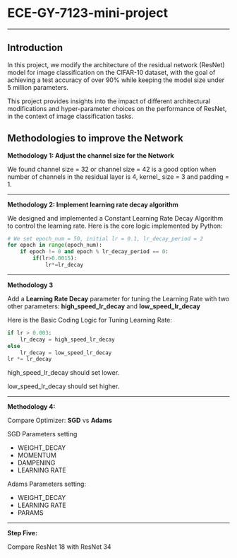 # ECE-GY-7123-mini-project    

-------------------------------------------------------------------------------------------------------------

## **Introduction**

In this project, we modify the architecture of the residual network (ResNet) model for image classification on the CIFAR-10 dataset, with the goal of achieving a test accuracy of over 90% while keeping the model size under 5 million parameters. 

This project provides insights into the impact of different architectural modifications and hyper-parameter choices on the performance of ResNet, in the context of image classification tasks.

## **Methodologies to improve the Network**

**Methodology 1: Adjust the channel size for the Network** 

We found channel size = 32 or channel size = 42 is a good option when number of channels in the residual layer is 4, kernel_ size = 3 and padding = 1.

---------------------------------------------------------------------

**Methodology 2: Implement learning rate decay algorithm**

We designed and implemented a Constant Learning Rate Decay Algorithm to control the learning rate. Here is the core logic implemented by Python:

```python
# We set epoch_num = 50, initial lr = 0.1, lr_decay_period = 2
for epoch in range(epoch_num):
    if epoch != 0 and epoch % lr_decay_period == 0:
        if(lr>0.0015):
            lr*=lr_decay
```



---------------------------------------------------------------------

**Methodology  3**

Add a **Learning Rate Decay** parameter for tuning the Learning Rate with two other parameters: **high_speed_lr_decay** and **low_speed_lr_decay**

Here is the Basic Coding Logic for Tuning Learning Rate:

```python
if lr > 0.003:
    lr_decay = high_speed_lr_decay
else
    lr_decay = low_speed_lr_decay
lr *= lr_decay
```

high_speed_lr_decay should set lower.

low_speed_lr_decay should set higher.


---------------------------------------------------------------------

**Methodology 4:**

Compare Optimizer: **SGD** vs **Adams**

SGD Parameters setting

- WEIGHT_DECAY
- MOMENTUM
- DAMPENING
- LEARNING RATE

Adams Parameters setting:

- WEIGHT_DECAY
- LEARNING RATE
- PARAMS

-------------------------------------------------------------

**Step Five:**

Compare ResNet 18 with ResNet 34











